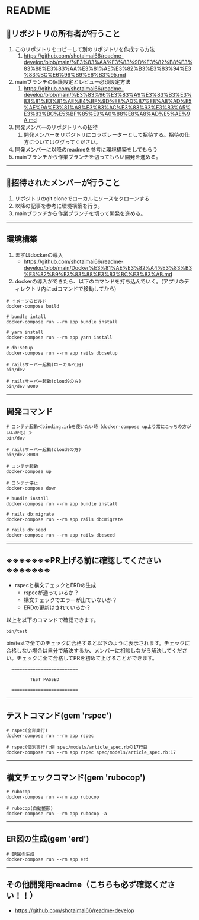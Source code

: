 # README
## 🌟リポジトリの所有者が行うこと
1. このリポジトリをコピーして別のリポジトリを作成する方法
   1.  https://github.com/shotaimai66/readme-develop/blob/main/%E3%83%AA%E3%83%9D%E3%82%B8%E3%83%88%E3%83%AA%E3%81%AE%E3%82%B3%E3%83%94%E3%83%BC%E6%96%B9%E6%B3%95.md
2. mainブランチの保護設定とレビュー必須設定方法
   1. https://github.com/shotaimai66/readme-develop/blob/main/%E3%83%96%E3%83%A9%E3%83%B3%E3%83%81%E3%81%AE%E4%BF%9D%E8%AD%B7%E8%A8%AD%E5%AE%9A%E3%81%A8%E3%83%AC%E3%83%93%E3%83%A5%E3%83%BC%E5%BF%85%E9%A0%88%E8%A8%AD%E5%AE%9A.md
3. 開発メンバーのリポジトリへの招待
   1. 開発メンバーをリポジトリにコラボレーターとして招待する。招待の仕方についてはググってください。
4. 開発メンバーに以降のreadmeを参考に環境構築をしてもらう
5. mainブランチから作業ブランチを切ってもらい開発を進める。

---

## 🌟招待されたメンバーが行うこと
1. リポジトリのgit cloneでローカルにソースをクローンする
2. 以降の記事を参考に環境構築を行う。
3. mainブランチから作業ブランチを切って開発を進める。

---

## 環境構築
1. まずはdockerの導入
    - https://github.com/shotaimai66/readme-develop/blob/main/Docker%E3%81%AE%E3%82%A4%E3%83%B3%E3%82%B9%E3%83%88%E3%83%BC%E3%83%AB.md
2. dockerの導入ができたら、以下のコマンドを打ち込んでいく。(アプリのディレクトリ内にcdコマンドで移動してから)

```
# イメージのビルド
docker-compose build

# bundle intall
docker-compose run --rm app bundle install

# yarn install
docker-compose run --rm app yarn install

# db:setup
docker-compose run --rm app rails db:setup

# railsサーバー起動(ローカルPC用)
bin/dev

# railsサーバー起動(cloud9の方)
bin/dev 8080
```

---

## 開発コマンド
```
# コンテナ起動＜binding.irbを使いたい時（docker-compose upより常にこっちの方がいいかも）＞
bin/dev

# railsサーバー起動(cloud9の方)
bin/dev 8080

# コンテナ起動
docker-compose up

# コンテナ停止
docker-compose down

# bundle install
docker-compose run --rm app bundle install

# rails db:migrate
docker-compose run --rm app rails db:migrate

# rails db:seed
docker-compose run --rm app rails db:seed
```

---

## ※※※※※※※PR上げる前に確認してください※※※※※※※
- rspecと構文チェックとERDの生成
  - rspecが通っているか？
  - 構文チェックでエラーが出ていないか？
  - ERDの更新はされているか？

以上を以下のコマンドで確認できます。

```
bin/test
```
bin/testで全てのチェックに合格すると以下のように表示されます。チェックに合格しない場合は自分で解決するか、メンバーに相談しながら解決してください。チェックに全て合格してPRを初めて上げることができます。
```
  =========================

         TEST PASSED

  =========================
```

---

## テストコマンド(gem 'rspec')
```
# rspec(全部実行)
docker-compose run --rm app rspec

# rspec(個別実行):例 spec/models/article_spec.rbの17行目
docker-compose run --rm app rspec spec/models/article_spec.rb:17
```

---

## 構文チェックコマンド(gem 'rubocop')
```
# rubocop
docker-compose run --rm app rubocop

# rubocop(自動整形)
docker-compose run --rm app rubocop -a
```

---

## ER図の生成(gem 'erd')
```
# ER図の生成
docker-compose run --rm app erd
```

---

## その他開発用readme（こちらも必ず確認ください！！）
- https://github.com/shotaimai66/readme-develop

